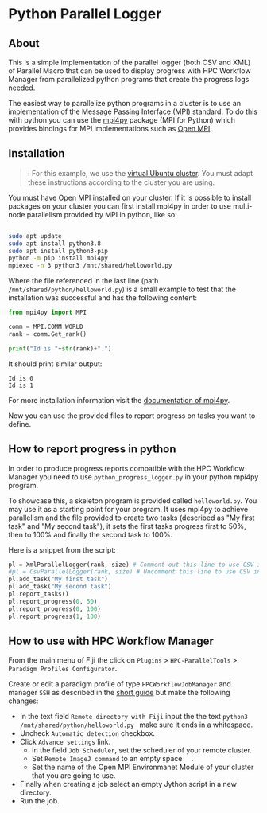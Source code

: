 # Python Parallel Logger

## About

This is a simple implementation of the parallel logger (both CSV and XML) of Parallel Macro that can be used to display progress with HPC Workflow Manager from parallelized python programs that create the progress logs needed.

The easiest way to parallelize python programs in a cluster is to use an implementation of the Message Passing Interface (MPI) standard. To do this with python you can use the [mpi4py](https://mpi4py.github.io/) package (MPI for Python) which provides bindings for MPI implementations such as [Open MPI](https://www.open-mpi.org/). 

## Installation
> :information_source: For this example, we use the [virtual Ubuntu cluster](https://github.com/fiji-hpc/parallel-macro/wiki/Building-Your-Own-Cluster-and-Configuring-It). You must adapt these instructions according to the cluster you are using.

You must have Open MPI installed on your cluster. If it is possible to install packages on your cluster you can first install mpi4py in order to use multi-node parallelism provided by MPI in python, like so:

```bash

sudo apt update 
sudo apt install python3.8
sudo apt install python3-pip
python -m pip install mpi4py
mpiexec -n 3 python3 /mnt/shared/helloworld.py
```

Where the file referenced in the last line (path `/mnt/shared/python/helloworld.py`) is a small example to test that the installation was successful and has the following content:

```python
from mpi4py import MPI

comm = MPI.COMM_WORLD
rank = comm.Get_rank()

print("Id is "+str(rank)+".")
```

It should print similar output:

````text
Id is 0
Id is 1
````

For more installation information visit the [documentation of mpi4py](https://mpi4py.readthedocs.io/en/stable/install.html).

Now you can use the provided files to report progress on tasks you want to define.

## How to report progress in python

In order to produce progress reports compatible with the HPC Workflow Manager you need to use `python_progress_logger.py` in your python mpi4py program.

To showcase this, a skeleton program is provided called `helloworld.py`. You may use it as a starting point for your program. It uses mpi4py to achieve parallelism and the file provided to create two tasks (described as "My first task" and "My second task"), it sets the first tasks progress first to 50%, then to 100% and finally the second task to 100%.

Here is a snippet from the script:

```python
pl = XmlParallelLogger(rank, size) # Comment out this line to use CSV instead.
#pl = CsvParallelLogger(rank, size) # Uncomment this line to use CSV instead.
pl.add_task("My first task")
pl.add_task("My second task")
pl.report_tasks()
pl.report_progress(0, 50)
pl.report_progress(0, 100)
pl.report_progress(1, 100)
```

## How to use with HPC Workflow Manager

From the main menu of Fiji the click on `Plugins` > `HPC-ParallelTools` > `Paradigm Profiles Configurator`.

Create or edit a paradigm profile of type `HPCWorkflowJobManager` and manager `SSH` as described in the [short guide](https://github.com/fiji-hpc/parallel-macro/wiki/How-to-set-up-the-paradigm-for-Parallel-Macro) but make the following changes:

* In the text field `Remote directory with Fiji` input the the text `python3 /mnt/shared/python/helloworld.py ` make sure it ends in a whitespace. 
* Uncheck `Automatic detection` checkbox. 
* Click `Advance settings` link.
  * In the field `Job Scheduler`, set the scheduler of your remote cluster.
  * Set `Remote ImageJ command` to an empty space `  `.
  * Set the name of the Open MPI Environmanet Module of your cluster that you are going to use.
* Finally when creating a job select an empty Jython script in a new directory.
* Run the job.

